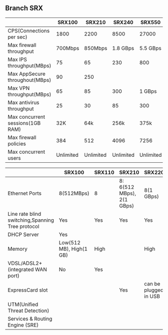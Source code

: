 ## Branch SRX

||SRX100|SRX210|SRX240|SRX550|SRX650|
|---|---|---|---|---|---|
|CPS(Connections per sec)|1800|2200|8500|27000|30000|
|Max firewall throughput|700Mbps|850Mbps|1.8 GBps|5.5 GBps|7 Gbps|
|Max IPS throughput(MBps)|75|65|230|800|1.5 Gbps|
|Max AppSecure throughout(MBps)|90|250||||
|Max VPN throughput(MBps)|65|85|300|1 GBps|1.5 GBps|
|Max antivirus throughput|25|30|85|300|350|
|Max concurrent sessions(1GB RAM)|32K|64k|256k|375k|512k|
|Max firewall policies|384|512|4096|7256|8912|
|Max concurrent users|Unlimited|Unlimited|Unlimited|Unlimited|Unlimited|

||SRX100|SRX110|SRX210|SRX220|SRX240|SRX550|SRX650|
|---|---|---|---|---|---|---|---|
|Ethernet Ports|8(512MBps)|8|8: 6(512 MBps), 2(1 GBps)|8(1 GBps)|16(1 GBps)|10||
|Line rate blind switching,Spanning Tree protocol|Yes|Yes|Yes|Yes|Yes|Yes|Yes|
|DHCP Server|Yes|||||||
|Memory|Low(512 MB), High(1 GB)|High||High|High|High|High|
|VDSL/ADSL2+(integrated WAN port)|No|Yes||||||
|ExpressCard slot|||Yes|can be plugged in USB|Yes|||
|UTM(Unified Threat Detection)||||||Yes|Yes|
|Services & Routing Engine (SRE)|||||||Yes|

